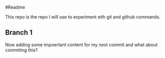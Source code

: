 #Readme

This repo is the repo I will use to experiment eith git and github commands.

## Branch 1
Now adding some impoertant content for my next commit
and what about commiting this?